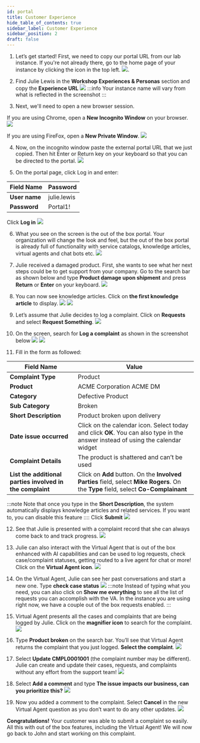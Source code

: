 ```yaml
---
id: portal
title: Customer Experience
hide_table_of_contents: true
sidebar_label: Customer Experience
sidebar_position: 2
draft: false
---
```




1. Let’s get started! First, we need to copy our portal URL from our lab instance. If you're not already there, go to the home page of your instance by clicking the icon in the top left.
![](../images/2023-09-19-10-27-59.png).


2. Find Julie Lewis in the **Workshop Experiences & Personas** section and copy the **Experience URL**
![](../images/2023-09-19-10-30-01.png)
:::info
Your instance name will vary from what is reflected in the screenshot
:::


3.  Next, we'll need to open a new browser session.
   
   If you are using Chrome, open a **New Incognito Window** on your browser.
   ![](../images/2023-09-19-10-23-55.png)

   If you are using FireFox, open a **New Private Window**.
   ![](../images/2023-09-19-10-24-58.png)


4. Now, on the incognito window paste the external portal URL that we just copied. Then hit Enter or Return key on your keyboard so that you can be directed to the portal.
![](../images/2023-09-19-10-34-15.png)


5. On the portal page, click Log in and enter:
 
 |Field Name|Password|
 |---|---|
 |**User name**|    julie.lewis|
 |**Password**|     Portal1!|
 
 Click **Log in**
 ![](../images/2023-09-19-10-39-12.png)

 

6. What you see on the screen is the out of the box portal. Your organization will change the look and feel, but the out of the box portal is already full of functionality with service catalogs, knowledge articles, virtual agents and chat bots etc.
![](../images/2023-09-19-10-40-21.png)


7. Julie received a damaged product. First, she wants to see what her next steps could be to get support from your company. Go to the search bar as shown below and type **Product damage upon shipment** and press **Return** or **Enter** on your keyboard.
![](../images/2023-09-19-10-41-24.png)


8. You can now see knowledge articles. Click on **the first knowledge article** to display.
![](../images/2023-09-19-10-42-08.png)
![](../images/2023-09-19-10-43-00.png)


9. Let’s assume that Julie decides to log a complaint. Click on **Requests** and select **Request Something**.
![](../images/2023-09-19-10-43-36.png)


10. On the screen, search for **Log a complaint** as shown in the screenshot below
![](../images/2023-09-19-10-44-21.png)
![](../images/2023-09-19-10-44-29.png)


11. Fill in the form as followed:

 |Field Name|Value|
 |---|---|
 |**Complaint Type**| Product|
 |**Product**| ACME Corporation ACME DM|
 |**Category**| Defective Product|
 |**Sub Category**| Broken|
 |**Short Description**| Product broken upon delivery 
 |**Date issue occurred**| Click on the calendar icon. Select today and click **OK**. You can also type in the answer instead of using the calendar widget|
 |**Complaint Details**| The product is shattered and can’t be used|
 |**List the additional parties involved in the complaint**| Click on **Add** button. On the **Involved Parties** field, select **Mike Rogers**. On the **Type** field, select **Co-Complainant**|
:::note
Note that once you type in the **Short Description**, the system automatically displays knowledge articles and related services. If you want to, you can disable this feature
::::
Click **Submit**
![](../images/2023-09-19-10-50-34.png)


12. See that Julie is presented with a complaint record that she can always come back to and track progress.
![](../images/2023-09-19-10-51-03.png)


13. Julie can also interact with the Virtual Agent that is out of the box enhanced with AI capabilities and can be used to log requests, check case/complaint statuses, getting routed to a live agent for chat or more! Click on the **Virtual Agent icon**.
![](../images/2023-09-19-10-51-31.png)


14. On the Virtual Agent, Julie can see her past conversations and start a new one. Type **check case status**
![](../images/2023-09-19-10-52-09.png)
:::note
Instead of typing what you need, you can also click on **Show me everything** to see all the list of requests you can accomplish with the VA. In the instance you are using right now, we have a couple out of the box requests enabled.
:::


15. Virtual Agent presents all the cases and complaints that are being logged by Julie. Click on the **magnifier icon** to search for the complaint.
![](../images/2023-09-19-10-53-41.png)


16.	Type **Product broken** on the search bar. You’ll see that Virtual Agent returns the complaint that you just logged. **Select the complaint**.
![](../images/2023-09-19-10-54-20.png)


17. Select **Update CMPL0001001** (the complaint number may be different). Julie can create and update their cases, requests, and complaints without any effort from the support team!
![](../images/2023-09-19-10-54-52.png)


18.	Select **Add a comment** and type **The issue impacts our business, can you prioritize this?**
![](../images/2023-09-19-10-56-15.png)


19.	Now you added a comment to the complaint. Select **Cancel** in the new Virtual Agent question as you don’t want to do any other updates. 
![](../images/2023-09-19-10-56-47.png)


**Congratulations!** Your customer was able to submit a complaint so easily. All this with out of the box features, including the Virtual Agent!  We will now go back to John and start working on this complaint.